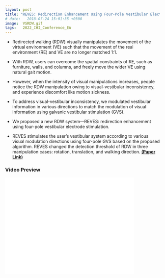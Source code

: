 ```yaml
---
layout: post
title: "REVES: Redirection Enhancement Using Four-Pole Vestibular Electrode Stimulation"
# date:   2018-07-24 15:01:35 +0300
image:  VSRDW.gif
tags:   2022_CHI_Conference_EA
---
```


* Redirected walking (RDW) visually manipulates the movement of the virtual environment (VE) such that the movement of the real environment (RE) and VE are no longer matched 1:1. 

* With RDW, users can overcome the spatial constraints of RE, such as furniture, walls, and columns, and freely move the wider VE using natural gait motion. 

* However, when the intensity of visual manipulations increases, people notice the RDW manipulation owing to visual-vestibular inconsistency, and experience discomfort like motion sickness. 

* To address visual-vestibular inconsistency, we modulated vestibular information in various directions to match the modulation of visual information using galvanic vestibular stimulation (GVS). 

* We proposed a new RDW system—REVES: redirection enhancement using four-pole vestibular electrode stimulation. 

* REVES stimulates the user’s vestibular system according to various visual modulation directions using four-pole GVS based on the proposed algorithm. REVES changed the detection threshold of RDW in three manipulation cases: rotation, translation, and walking direction.
<a href="https://dl.acm.org/doi/abs/10.1145/3491101.3519626"><strong>(Paper Link)</strong></a>

### Video Preview
<iframe width="420" height="315" src="//www.youtube.com/embed/48s3zDdc5yY" frameborder="0" allowfullscreen="allowfullscreen">&nbsp;</iframe>
